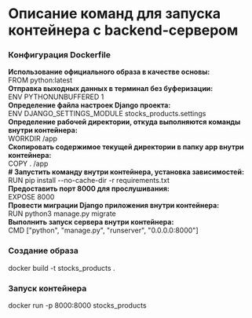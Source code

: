 # Описание команд для запуска контейнера с backend-сервером
### Конфигурация Dockerfile
**Использование официального образа в качестве основы:**  
FROM python:latest  
**Отправка выходных данных в терминал без буферизации:**  
ENV PYTHONUNBUFFERED 1  
**Определение файла настроек Django проекта:**  
ENV DJANGO_SETTINGS_MODULE stocks_products.settings  
**Определение рабочей директории, откуда выполняются команды внутри
контейнера:**  
WORKDIR /app  
**Скопировать содержимое текущей директории в папку app внутри контейнера:**  
COPY . /app  
**# Запустить команду внутри контейнера, установка зависимостей:**  
RUN pip install --no-cache-dir -r requirements.txt  
**Предоставить порт 8000 для прослушивания:**  
EXPOSE 8000  
**Провести миграции Django приложения внутри контейнера:**  
RUN python3 manage.py migrate  
**Выполнить запуск сервера внутри контейнера:**  
CMD ["python", "manage.py", "runserver", "0.0.0.0:8000"]

### Создание образа  
docker build -t stocks_products .
### Запуск контейнера  
docker run -p 8000:8000 stocks_products
